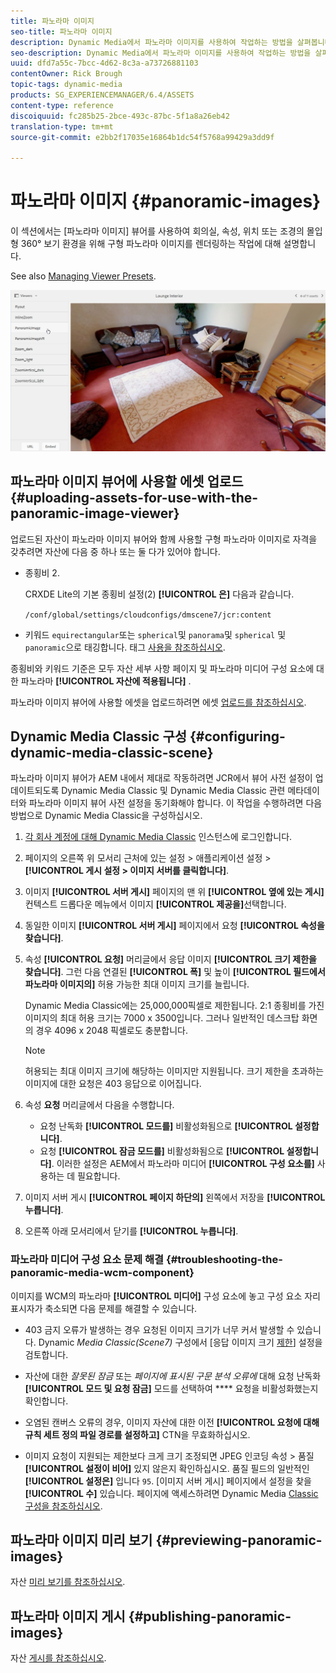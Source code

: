 ```yaml
---
title: 파노라마 이미지
seo-title: 파노라마 이미지
description: Dynamic Media에서 파노라마 이미지를 사용하여 작업하는 방법을 살펴봅니다.
seo-description: Dynamic Media에서 파노라마 이미지를 사용하여 작업하는 방법을 살펴봅니다.
uuid: dfd7a55c-7bcc-4d62-8c3a-a73726881103
contentOwner: Rick Brough
topic-tags: dynamic-media
products: SG_EXPERIENCEMANAGER/6.4/ASSETS
content-type: reference
discoiquuid: fc285b25-2bce-493c-87bc-5f1a8a26eb42
translation-type: tm+mt
source-git-commit: e2bb2f17035e16864b1dc54f5768a99429a3dd9f

---
```



# 파노라마 이미지 {#panoramic-images}

이 섹션에서는 [파노라마 이미지] 뷰어를 사용하여 회의실, 속성, 위치 또는 조경의 몰입형 360° 보기 환경을 위해 구형 파노라마 이미지를 렌더링하는 작업에 대해 설명합니다.

See also [Managing Viewer Presets](managing-viewer-presets.md).

![panoramic-image2](assets/panoramic-image2.png)

## 파노라마 이미지 뷰어에 사용할 에셋 업로드 {#uploading-assets-for-use-with-the-panoramic-image-viewer}

업로드된 자산이 파노라마 이미지 뷰어와 함께 사용할 구형 파노라마 이미지로 자격을 갖추려면 자산에 다음 중 하나 또는 둘 다가 있어야 합니다.

* 종횡비 2.

   CRXDE Lite의 기본 종횡비 설정(2) **[!UICONTROL 은]** 다음과 같습니다.

   `/conf/global/settings/cloudconfigs/dmscene7/jcr:content`

* 키워드 `equirectangular`또는 `spherical`및 `panorama`및 `spherical` 및 `panoramic`으로 태깅합니다. 태그 [사용을 참조하십시오](/help/sites-authoring/tags.md).

종횡비와 키워드 기준은 모두 자산 세부 사항 페이지 및 파노라마 미디어 구성 요소에 대한 파노라마 **[!UICONTROL 자산에 적용됩니다]** .

파노라마 이미지 뷰어에 사용할 에셋을 업로드하려면 에셋 [업로드를 참조하십시오](managing-assets-touch-ui.md#uploading-assets).

## Dynamic Media Classic 구성 {#configuring-dynamic-media-classic-scene}

파노라마 이미지 뷰어가 AEM 내에서 제대로 작동하려면 JCR에서 뷰어 사전 설정이 업데이트되도록 Dynamic Media Classic 및 Dynamic Media Classic 관련 메타데이터와 파노라마 이미지 뷰어 사전 설정을 동기화해야 합니다. 이 작업을 수행하려면 다음 방법으로 Dynamic Media Classic을 구성하십시오.

1. [각 회사 계정에 대해 Dynamic Media Classic](https://www.adobe.com/marketing-cloud/experience-manager/scene7-login.html) 인스턴스에 로그인합니다.

1. 페이지의 오른쪽 위 모서리 근처에 있는 설정 > 애플리케이션 설정 > **[!UICONTROL 게시 설정 > 이미지 서버를 클릭합니다]**.
1. 이미지 **[!UICONTROL 서버 게시]** 페이지의 맨 위 **[!UICONTROL 옆에 있는 게시]** 컨텍스트 드롭다운 메뉴에서 이미지 **[!UICONTROL 제공을]**&#x200B;선택합니다.

1. 동일한 이미지 **[!UICONTROL 서버 게시]** 페이지에서 요청 **[!UICONTROL 속성을 찾습니다]**.
1. 속성 **[!UICONTROL 요청]** 머리글에서 응답 이미지 **[!UICONTROL 크기 제한을 찾습니다]**. 그런 다음 연결된 **[!UICONTROL 폭]** 및 높이 **[!UICONTROL 필드에서 파노라마 이미지의]** 허용 가능한 최대 이미지 크기를 늘립니다.

   Dynamic Media Classic에는 25,000,000픽셀로 제한됩니다. 2:1 종횡비를 가진 이미지의 최대 허용 크기는 7000 x 3500입니다. 그러나 일반적인 데스크탑 화면의 경우 4096 x 2048 픽셀로도 충분합니다.

   >[!NOTE]
   >
   >허용되는 최대 이미지 크기에 해당하는 이미지만 지원됩니다. 크기 제한을 초과하는 이미지에 대한 요청은 403 응답으로 이어집니다.

1. 속성 **요청** 머리글에서 다음을 수행합니다.

   * 요청 난독화 **[!UICONTROL 모드를]** 비활성화됨으로 **[!UICONTROL 설정합니다]**.
   * 요청 **[!UICONTROL 잠금 모드를]** 비활성화됨으로 **[!UICONTROL 설정합니다]**.
   이러한 설정은 AEM에서 파노라마 미디어 **[!UICONTROL 구성 요소를]** 사용하는 데 필요합니다.

1. 이미지 서버 게시 **[!UICONTROL 페이지 하단의]** 왼쪽에서 저장을 **[!UICONTROL 누릅니다]**.

1. 오른쪽 아래 모서리에서 닫기를 **[!UICONTROL 누릅니다]**.

### 파노라마 미디어 구성 요소 문제 해결 {#troubleshooting-the-panoramic-media-wcm-component}

이미지를 WCM의 파노라마 **[!UICONTROL 미디어]** 구성 요소에 놓고 구성 요소 자리 표시자가 축소되면 다음 문제를 해결할 수 있습니다.

* 403 금지 오류가 발생하는 경우 요청된 이미지 크기가 너무 커서 발생할 수 있습니다. Dynamic *Media Classic(Scene7)* 구성에서 [응답 이미지 크기 [제한](#configuring-dynamic-media-classic-scene)] 설정을 검토합니다.

* 자산에 대한 *잘못된 잠금* 또는 *페이지에 표시된 구문 분석 오류에* 대해 요청 난독화 **[!UICONTROL 모드 및 요청 잠금]** 모드를 선택하여 **** 요청을 비활성화했는지 확인합니다.
* 오염된 캔버스 오류의 경우, 이미지 자산에 대한 이전 **[!UICONTROL 요청에 대해 규칙 세트 정의 파일 경로를 설정하고]** CTN을 무효화하십시오.
* 이미지 요청이 지원되는 제한보다 크게 크기 조정되면 JPEG 인코딩 속성 > 품질 **[!UICONTROL 설정이 비어]** 있지 않은지 확인하십시오. 품질 필드의 일반적인 **[!UICONTROL 설정은]** 입니다 `95`. [이미지 서버 게시] 페이지에서 설정을 찾을 **[!UICONTROL 수]** 있습니다. 페이지에 액세스하려면 Dynamic Media [Classic 구성을 참조하십시오](#configuring-dynamic-media-classic-scene).

## 파노라마 이미지 미리 보기 {#previewing-panoramic-images}

자산 [미리 보기를 참조하십시오](previewing-assets.md).

## 파노라마 이미지 게시 {#publishing-panoramic-images}

자산 [게시를 참조하십시오](publishing-dynamicmedia-assets.md).
